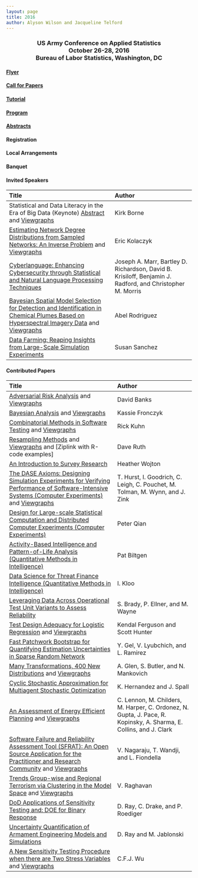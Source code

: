```yaml
---
layout: page
title: 2016
author: Alyson Wilson and Jacqueline Telford
---
```

<div align="center"><h3>US Army Conference on Applied Statistics<br>
October 26-28, 2016<br>
Bureau of Labor Statistics, Washington, DC</h3></div>

#### [Flyer](https://alysongwilson.github.io/ACAS/CASD2016/CASD-Flyer-2016-Jun16.pdf)

#### [Call for Papers](https://alysongwilson.github.io/ACAS/CASD2016/callforpapers)

#### [Tutorial](https://alysongwilson.github.io/ACAS/CASD2016/tutorial)

#### [Program](https://alysongwilson.github.io/ACAS/CASD2016/CASD3Program.pdf#page=1)

#### [Abstracts](https://alysongwilson.github.io/ACAS/CASD2016/CASD3Abstracts.pdf#page=1)

#### Registration

#### Local Arrangements

#### Banquet

#### Invited Speakers

| Title | Author |
| :--- | :--- |
| Statistical and Data Literacy in the Era of Big Data (Keynote) [Abstract](https://alysongwilson.github.io/ACAS/CASD2016/CASD3Abstracts.pdf#page=1) and [Viewgraphs](https://alysongwilson.github.io/ACAS/CASD2016/kirkborne-casd-oct2016.pdf)| Kirk Borne |
| [Estimating Network Degree Distributions from Sampled Networks: An Inverse Problem](https://alysongwilson.github.io/ACAS/CASD2016/CASD3Abstracts.pdf#page=2) and [Viewgraphs](https://alysongwilson.github.io/ACAS/CASD2016/KolaczykCASD2016.pdf)| Eric Kolaczyk | 
| [Cyberlanguage: Enhancing Cybersecurity through Statistical and Natural Language Processing Techniques](https://alysongwilson.github.io/ACAS/CASD2016/CASD3Abstracts.pdf#page=3) | Joseph A. Marr, Bartley D. Richardson, David B. Krisiloff, Benjamin J. Radford, and Christopher M. Morris |
| [Bayesian Spatial Model Selection for Detection and Identification in Chemical Plumes Based on Hyperspectral Imagery Data](https://alysongwilson.github.io/ACAS/CASD2016/CASD3Abstracts.pdf#page=4) and [Viewgraphs](https://alysongwilson.github.io/ACAS/CASD2016/Rodriguez_CASD.pdf) | Abel Rodriguez |
| [Data Farming: Reaping Insights from Large-Scale Simulation Experiments](https://alysongwilson.github.io/ACAS/CASD2016/CASD3Abstracts.pdf#page=5) | Susan Sanchez |


#### Contributed Papers

| Title | Author |
| :--- | :--- |
| [Adversarial Risk Analysis](https://alysongwilson.github.io/ACAS/CASD2016/CASD3Abstracts.pdf#page=6) and [Viewgraphs](https://alysongwilson.github.io/ACAS/CASD2016/casd-banks.pdf) | David Banks|
| [Bayesian Analysis](https://alysongwilson.github.io/ACAS/CASD2016/CASD3Abstracts.pdf#page=7) and [Viewgraphs](https://alysongwilson.github.io/ACAS/CASD2016/Bayesian-Mini-Tutorial-CASD.pdf) | Kassie Fronczyk |
| [Combinatorial Methods in Software Testing](https://alysongwilson.github.io/ACAS/CASD2016/CASD3Abstracts.pdf#page=8) and [Viewgraphs](https://alysongwilson.github.io/ACAS/CASD2016/kuhn-casd-161026.pdf) | Rick Kuhn |
| [Resampling Methods](https://alysongwilson.github.io/ACAS/CASD2016/CASD3Abstracts.pdf#page=9) and [Viewgraphs](https://alysongwilson.github.io/ACAS/CASD2016/RuthViewgraphs.pdf#page=1) and [Ziplink with R-code examples] | Dave Ruth |
| [An Introduction to Survey Research](https://alysongwilson.github.io/ACAS/CASD2016/CASD3Abstracts.pdf#page=10) | Heather Wojton |
| [The DASE Axioms: Designing Simulation Experiments for Verifying Performance of Software-Intensive Systems (Computer Experiments)](https://alysongwilson.github.io/ACAS/CASD2016/CASD3Abstracts.pdf#page=11) and [Viewgraphs](https://alysongwilson.github.io/ACAS/CASD2016/Hurst_DaseAxiomsS.pdf) | T. Hurst, I. Goodrich, C. Leigh, C. Pouchet, M. Tolman, M. Wynn, and J. Zink |
| [Design for Large-scale Statistical Computation and Distributed Computer Experiments (Computer Experiments)](https://alysongwilson.github.io/ACAS/CASD2016/CASD3Abstracts.pdf#page=12) | Peter  Qian |
| [Activity-Based Intelligence and Pattern-of-Life Analysis (Quantitative Methods in Intelligence)](https://alysongwilson.github.io/ACAS/CASD2016/CASD3Abstracts.pdf#page=13) | Pat Biltgen |
| [Data Science for Threat Finance Intelligence (Quantitative Methods in Intelligence)](https://alysongwilson.github.io/ACAS/CASD2016/CASD3Abstracts.pdf#page=14) | I. Kloo |
| [Leveraging Data Across Operational Test Unit Variants to Assess Reliability](https://alysongwilson.github.io/ACAS/CASD2016/CASD3Abstracts.pdf#page=15) | S. Brady, P. Ellner, and M. Wayne |
| [Test Design Adequacy for Logistic Regression](https://alysongwilson.github.io/ACAS/CASD2016/CASD3Abstracts.pdf#page=16) and [Viewgraphs](https://alysongwilson.github.io/ACAS/CASD2016/FergusonHunter.pdf) | Kendal Ferguson and Scott Hunter |
| [Fast Patchwork Bootstrap for Quantifying Estimation Uncertainties in Sparse Random Network](https://alysongwilson.github.io/ACAS/CASD2016/CASD3Abstracts.pdf#page=17) | Y. Gel, V. Lyubchich, and L. Ramirez |
| [Many Transformations, 400 New Distributions](https://alysongwilson.github.io/ACAS/CASD2016/CASD3Abstracts.pdf#page=18) and [Viewgraphs](https://alysongwilson.github.io/ACAS/CASD2016/Glen_CASD.pdf) | A. Glen, S. Butler, and N. Mankovich |
| [Cyclic Stochastic Approximation for Multiagent Stochastic Optimization](https://alysongwilson.github.io/ACAS/CASD2016/CASD3Abstracts.pdf#page=19) | K. Hernandez and J. Spall |
| [An Assessment of Energy Efficient Planning](https://alysongwilson.github.io/ACAS/CASD2016/CASD3Abstracts.pdf#page=20) and [Viewgraphs](https://alysongwilson.github.io/ACAS/CASD2016/CASD_lennon_Final.pdf) | C. Lennon, M. Childers, M. Harper, C. Ordonez, N. Gupta, J. Pace, R. Kopinsky, A. Sharma, E. Collins, and J. Clark |
| [Software Failure and Reliability Assessment Tool (SFRAT): An Open Source Application for the Practitioner and Research Community](https://alysongwilson.github.io/ACAS/CASD2016/CASD3Abstracts.pdf#page=21) and [Viewgraphs](https://alysongwilson.github.io/ACAS/CASD2016/fiondella-CASD2016_Presentation.pdf) | V. Nagaraju, T. Wandji, and L. Fiondella |
| [Trends Group-wise and Regional Terrorism via Clustering in the Model Space](https://alysongwilson.github.io/ACAS/CASD2016/CASD3Abstracts.pdf#page=22) and [Viewgraphs](https://alysongwilson.github.io/ACAS/CASD2016/casd_2016_raghavan_vasanthan.pdf) | V. Raghavan |
| [DoD Applications of Sensitivity Testing and: DOE for Binary Response](https://alysongwilson.github.io/ACAS/CASD2016/CASD3Abstracts.pdf#page=23) | D. Ray, C. Drake, and P. Roediger |
| [Uncertainty Quantification of Armament Engineering Models and Simulations](https://alysongwilson.github.io/ACAS/CASD2016/CASD3Abstracts.pdf#page=24) | D. Ray and M. Jablonski |
| [A New Sensitivity Testing Procedure when there are Two Stress Variables](https://alysongwilson.github.io/ACAS/CASD2016/CASD3Abstracts.pdf#page=25) and [Viewgraphs](https://alysongwilson.github.io/ACAS/CASD2016/sensitivitytest-2d_oct25.pdf) | C.F.J. Wu |
